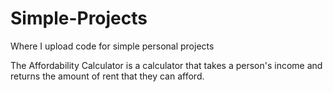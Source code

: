 # Simple-Projects
Where I upload code for simple personal projects

The Affordability Calculator is a calculator that takes a person's income and returns the amount of rent that they can afford.
